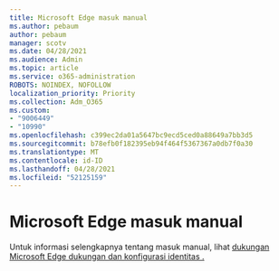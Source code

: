 ```yaml
---
title: Microsoft Edge masuk manual
ms.author: pebaum
author: pebaum
manager: scotv
ms.date: 04/28/2021
ms.audience: Admin
ms.topic: article
ms.service: o365-administration
ROBOTS: NOINDEX, NOFOLLOW
localization_priority: Priority
ms.collection: Adm_O365
ms.custom:
- "9006449"
- "10990"
ms.openlocfilehash: c399ec2da01a5647bc9ecd5ced0a88649a7bb3d5
ms.sourcegitcommit: b78efb0f182395eb94f464f5367367a0db7f0a30
ms.translationtype: MT
ms.contentlocale: id-ID
ms.lasthandoff: 04/28/2021
ms.locfileid: "52125159"
---
```

# <a name="microsoft-edge-manual-sign-in"></a>Microsoft Edge masuk manual

Untuk informasi selengkapnya tentang masuk manual, lihat [dukungan Microsoft Edge dukungan dan konfigurasi identitas .](https://docs.microsoft.com/deployedge/microsoft-edge-security-identity#manual-sign-in) 